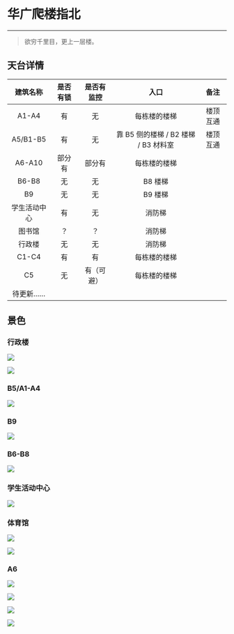 # 华广爬楼指北

---

> 欲穷千里目，更上一层楼。


## 天台详情


|   建筑名称   | 是否有锁 | 是否有监控 |                 入口                 |   备注   |
| :----------: | :------: | :--------: | :----------------------------------: | :------: |
|    A1-A4     |    有    |     无     |             每栋楼的楼梯             | 楼顶互通 |
|   A5/B1-B5   |    有    |     无     | 靠 B5 侧的楼梯 / B2 楼梯 / B3 材料室 | 楼顶互通 |
|    A6-A10    |  部分有  |   部分有   |             每栋楼的楼梯             |          |
|    B6-B8     |    无    |     无     |               B8 楼梯                |          |
|      B9      |    无    |     无     |               B9 楼梯                |          |
| 学生活动中心 |    有    |     无     |                消防梯                |          |
|    图书馆    |    ？    |     ？     |                消防梯                |          |
|    行政楼    |    无    |     无     |                消防梯                |          |
|    C1-C4     |    有    |     有     |             每栋楼的楼梯             |          |
|      C5      |    无    | 有（可避） |             每栋楼的楼梯             |          |
|   待更新……   |          |            |                                      |          |

## 景色


### 行政楼

![](https://cdn.jsdelivr.net/gh/linyuxuanlin/Wiki-media/img/20200202212828.jpg)

![](https://cdn.jsdelivr.net/gh/linyuxuanlin/Wiki-media/img/20200202212950.jpg)

### B5/A1-A4

![](https://cdn.jsdelivr.net/gh/linyuxuanlin/Wiki-media/img/20200202212913.jpg)

### B9

![](https://cdn.jsdelivr.net/gh/linyuxuanlin/Wiki-media/img/20200202212437.jpg)

### B6-B8

![](https://cdn.jsdelivr.net/gh/linyuxuanlin/Wiki-media/img/20200202212548.jpg)



### 学生活动中心

![](https://cdn.jsdelivr.net/gh/linyuxuanlin/Wiki-media/img/20200202212729.jpg)

### 体育馆

![](https://cdn.jsdelivr.net/gh/linyuxuanlin/Wiki-media/img/20200202212844.jpg)

![](https://cdn.jsdelivr.net/gh/linyuxuanlin/Wiki-media/img/20200202212751.jpg)


### A6

![](https://cdn.jsdelivr.net/gh/linyuxuanlin/Wiki-media/img/20200202212934.jpg)

![](https://cdn.jsdelivr.net/gh/linyuxuanlin/Wiki-media/img/20200202212629.jpg)

![](https://cdn.jsdelivr.net/gh/linyuxuanlin/Wiki-media/img/20200202212810.jpg)

![](https://cdn.jsdelivr.net/gh/linyuxuanlin/Wiki-media/img/20200202212652.jpg)